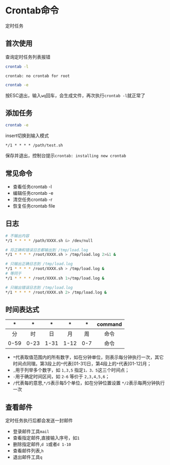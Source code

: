 # Crontab命令

定时任务

## 首次使用

查询定时任务列表报错

```sh
crontab -l
```

```
crontab: no crontab for root
```

```sh
crontab -e
```

按ESC退出，输入`wq`回车，会生成文件，再次执行`crontab -l`就正常了

## 添加任务

```sh
crontab -e
```

insert切换到输入模式

```
*/1 * * * * /path/test.sh
```

保存并退出，控制台提示`crontab: installing new crontab`

## 常见命令

- 查看任务crontab -l
- 编辑任务crontab -e
- 清空任务crontab -r
- 恢复任务crontab file

## 日志

```sh
# 不输出内容
*/1 * * * * /path/XXXX.sh &> /dev/null

# 将正确和错误日志都输出到 /tmp/load.log
*/1 * * * * /root/XXXX.sh > /tmp/load.log 2>&1 &

# 只输出正确日志到 /tmp/load.log
*/1 * * * * /root/XXXX.sh > /tmp/load.log &
# 等同于
*/1 * * * * /root/XXXX.sh 1>/tmp/load.log &

# 只输出错误日志到 /tmp/load.log
*/1 * * * * /root/XXXX.sh 2> /tmp/load.log &
```


## 时间表达式

|*|*|*|*|*|command|
|:---:|:---:|:---:|:---:|:---:|:---:|
|分|时|日|月|周|命令|
|0-59|0-23|1-31|1-12|0-7|命令|

- `*`代表取值范围内的所有数字，如在分钟单位，则表示每分钟执行一次，其它时间点同理。第3段上的`*`代表[01-31]日，第4段上的`*`代表[01-12]月；
- `,`用于列举多个数字，如 `1,3,5` 指定`1，3，5`这三个时间点；
- `-`用于确定时间区间，如 `2-6` 等价于 `2,3,4,5,6`；
- `/`代表每的意思,`*/5`表示每5个单位，如在分钟位置设置 `*/2`表示每两分钟执行一次


## 查看邮件

定时任务执行后都会发送一封邮件

- 登录邮件工具`mail`
- 查看指定邮件,直接输入序号，如`1`
- 删除指定邮件,`d 1`或者`d 1-10`
- 查看邮件列表,`h`
- 退出邮件工具`q`